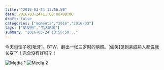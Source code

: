 ```yaml
---
title: "2016-03-24 13:56:50"
date: 2016-03-24T11:00:00+08:00
draft: false
categories: ["moments","2016","2016-03"]
tags: ["朋友圈","生活记录"]
summary: "2016-03-24 13:56:50..."
---
```


今天包饺子吃[呲牙]。BTW，翻出一张三岁时的萌照。[偷笑]见到亲戚熟人都说我长变了！完全没有好吗？！

![Media 1](/Moments/photos/2016-03-24/201603241356500.jpg)
![Media 2](/Moments/photos/2016-03-24/201603241356501.jpg)

